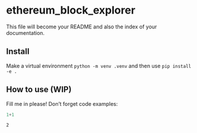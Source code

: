 # ethereum_block_explorer

<!-- WARNING: THIS FILE WAS AUTOGENERATED! DO NOT EDIT! -->

This file will become your README and also the index of your
documentation.

## Install

Make a virtual environment `python -m venv .venv` and then use
`pip install -e .`

## How to use (WIP)

Fill me in please! Don’t forget code examples:

``` python
1+1
```

    2
